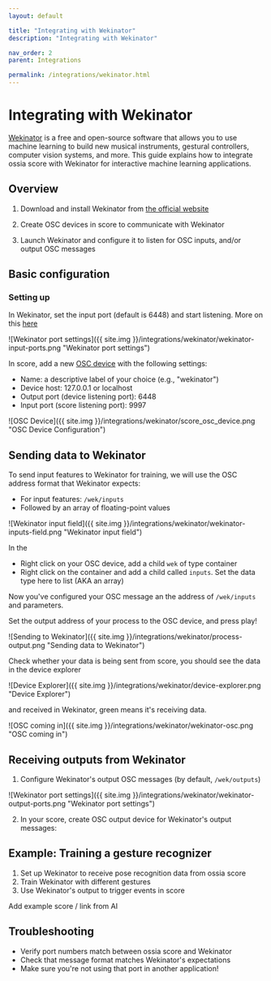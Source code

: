 ```yaml
---
layout: default

title: "Integrating with Wekinator"
description: "Integrating with Wekinator"

nav_order: 2
parent: Integrations

permalink: /integrations/wekinator.html
---
```


# Integrating with Wekinator

[Wekinator](http://www.wekinator.org/) is a free and open-source software that allows you to use machine learning to build new musical instruments, gestural controllers, computer vision systems, and more. This guide explains how to integrate ossia score with Wekinator for interactive machine learning applications.

## Overview

1. Download and install Wekinator from [the official website](http://www.wekinator.org/downloads/)

3. Create OSC devices in score to communicate with Wekinator

2. Launch Wekinator and configure it to listen for OSC inputs, and/or output OSC messages

## Basic configuration

### Setting up

In Wekinator, set the input port (default is 6448) and start listening. More on this [here](http://www.wekinator.org/detailed-instructions/#Wekinator8217s_default_OSC_messages)

![Wekinator port settings]({{ site.img }}/integrations/wekinator/wekinator-input-ports.png "Wekinator port settings") 

In score, add a new [OSC device](https://ossia.io/score-docs/devices/osc-device.html) with the following settings:
   - Name: a descriptive label of your choice (e.g., "wekinator")
   - Device host: 127.0.0.1 or localhost
   - Output port (device listening port): 6448
   - Input port (score listening port): 9997 

![OSC Device]({{ site.img }}/integrations/wekinator/score_osc_device.png "OSC Device Configuration")

## Sending data to Wekinator

To send input features to Wekinator for training, we will use the OSC address format that Wekinator expects:
   - For input features: `/wek/inputs`
   - Followed by an array of floating-point values 

![Wekinator input field]({{ site.img }}/integrations/wekinator/wekinator-inputs-field.png "Wekinator input field")

In the 
- Right click on your OSC device, add a child `wek` of type container
- Right click on the container and add a child called `inputs`. Set the data type here to list (AKA an array)

Now you've configured your OSC message an the address of `/wek/inputs` and parameters. 

Set the output address of your process to the OSC device, and press play!

![Sending to Wekinator]({{ site.img }}/integrations/wekinator/process-output.png "Sending data to Wekinator") 

Check whether your data is being sent from score, you should see the data in the device explorer 

![Device Explorer]({{ site.img }}/integrations/wekinator/device-explorer.png "Device Explorer") 

and received in Wekinator, green means it's receiving data.

![OSC coming in]({{ site.img }}/integrations/wekinator/wekinator-osc.png "OSC coming in")


## Receiving outputs from Wekinator

1. Configure Wekinator's output OSC messages (by default, `/wek/outputs`)

![Wekinator port settings]({{ site.img }}/integrations/wekinator/wekinator-output-ports.png "Wekinator port settings") 

2. In your score, create OSC output device for Wekinator's output messages:   
## Example: Training a gesture recognizer

1. Set up Wekinator to receive pose recognition data from ossia score
2. Train Wekinator with different gestures
3. Use Wekinator's output to trigger events in score 

Add example score / link from AI


## Troubleshooting

- Verify port numbers match between ossia score and Wekinator
- Check that message format matches Wekinator's expectations
- Make sure you're not using that port in another application!